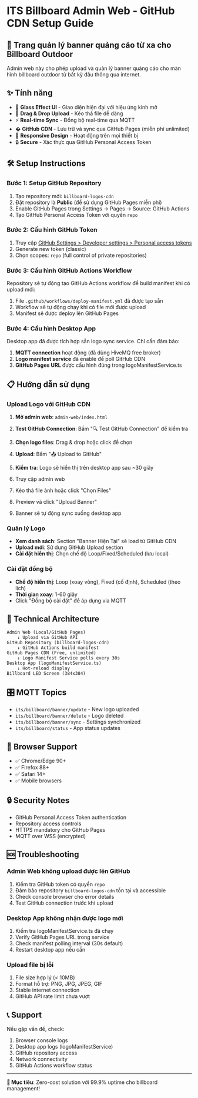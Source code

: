 # ITS Billboard Admin Web - GitHub CDN Setup Guide

## 🚀 Trang quản lý banner quảng cáo từ xa cho Billboard Outdoor

Admin web này cho phép upload và quản lý banner quảng cáo cho màn hình billboard outdoor từ bất kỳ đâu thông qua internet.

## ✨ Tính năng

- 🎨 **Glass Effect UI** - Giao diện hiện đại với hiệu ứng kính mờ
- 📁 **Drag & Drop Upload** - Kéo thả file dễ dàng
- ⚡ **Real-time Sync** - Đồng bộ real-time qua MQTT
- � **GitHub CDN** - Lưu trữ và sync qua GitHub Pages (miễn phí unlimited)
- 📱 **Responsive Design** - Hoạt động trên mọi thiết bị
- 🔒 **Secure** - Xác thực qua GitHub Personal Access Token

## 🛠️ Setup Instructions

### Bước 1: Setup GitHub Repository

1. Tạo repository mới: `billboard-logos-cdn`
2. Đặt repository là **Public** (để sử dụng GitHub Pages miễn phí)
3. Enable GitHub Pages trong Settings → Pages → Source: GitHub Actions
4. Tạo GitHub Personal Access Token với quyền `repo`

### Bước 2: Cấu hình GitHub Token

1. Truy cập [GitHub Settings > Developer settings > Personal access tokens](https://github.com/settings/tokens)
2. Generate new token (classic)
3. Chọn scopes: `repo` (full control of private repositories)

### Bước 3: Cấu hình GitHub Actions Workflow

Repository sẽ tự động tạo GitHub Actions workflow để build manifest khi có upload mới:

1. File `.github/workflows/deploy-manifest.yml` đã được tạo sẵn
2. Workflow sẽ tự động chạy khi có file mới được upload
3. Manifest sẽ được deploy lên GitHub Pages

### Bước 4: Cấu hình Desktop App

Desktop app đã được tích hợp sẵn logo sync service. Chỉ cần đảm bảo:

1. **MQTT connection** hoạt động (đã dùng HiveMQ free broker)
2. **Logo manifest service** đã enable để poll GitHub CDN
3. **GitHub Pages URL** được cấu hình đúng trong logoManifestService.ts

## 📋 Hướng dẫn sử dụng

### Upload Logo với GitHub CDN

1. **Mở admin web**: `admin-web/index.html`
2. **Test GitHub Connection**: Bấm "🔍 Test GitHub Connection" để kiểm tra
3. **Chọn logo files**: Drag & drop hoặc click để chọn
4. **Upload**: Bấm "📤 Upload to GitHub"
5. **Kiểm tra**: Logo sẽ hiển thị trên desktop app sau ~30 giây

6. Truy cập admin web
7. Kéo thả file ảnh hoặc click "Chọn Files"
8. Preview và click "Upload Banner"
9. Banner sẽ tự động sync xuống desktop app

### Quản lý Logo

- **Xem danh sách**: Section "Banner Hiện Tại" sẽ load từ GitHub CDN
- **Upload mới**: Sử dụng GitHub Upload section
- **Cài đặt hiển thị**: Chọn chế độ Loop/Fixed/Scheduled (lưu local)

### Cài đặt đồng bộ

- **Chế độ hiển thị**: Loop (xoay vòng), Fixed (cố định), Scheduled (theo lịch)
- **Thời gian xoay**: 1-60 giây
- Click "Đồng bộ cài đặt" để áp dụng via MQTT

## 🔧 Technical Architecture

```
Admin Web (Local/GitHub Pages)
    ↓ Upload via GitHub API
GitHub Repository (billboard-logos-cdn)
    ↓ GitHub Actions build manifest
GitHub Pages CDN (Free, unlimited)
    ↓ Logo Manifest Service polls every 30s
Desktop App (logoManifestService.ts)
    ↓ Hot-reload display
Billboard LED Screen (384x384)
```

## 🎛️ MQTT Topics

- `its/billboard/banner/update` - New logo uploaded
- `its/billboard/banner/delete` - Logo deleted
- `its/billboard/banner/sync` - Settings synchronized
- `its/billboard/status` - App status updates

## 📱 Browser Support

- ✅ Chrome/Edge 90+
- ✅ Firefox 88+
- ✅ Safari 14+
- ✅ Mobile browsers

## 🔒 Security Notes

- GitHub Personal Access Token authentication
- Repository access controls
- HTTPS mandatory cho GitHub Pages
- MQTT over WSS (encrypted)

## 🆘 Troubleshooting

### Admin Web không upload được lên GitHub

1. Kiểm tra GitHub token có quyền `repo`
2. Đảm bảo repository `billboard-logos-cdn` tồn tại và accessible
3. Check console browser cho error details
4. Test GitHub connection trước khi upload

### Desktop App không nhận được logo mới

1. Kiểm tra logoManifestService.ts đã chạy
2. Verify GitHub Pages URL trong service
3. Check manifest polling interval (30s default)
4. Restart desktop app nếu cần

### Upload file bị lỗi

1. File size hợp lý (< 10MB)
2. Format hỗ trợ: PNG, JPG, JPEG, GIF
3. Stable internet connection
4. GitHub API rate limit chưa vượt

## 📞 Support

Nếu gặp vấn đề, check:

1. Browser console logs
2. Desktop app logs (logoManifestService)
3. GitHub repository access
4. Network connectivity
5. GitHub Actions workflow status

---

**🎯 Mục tiêu**: Zero-cost solution với 99.9% uptime cho billboard management!
